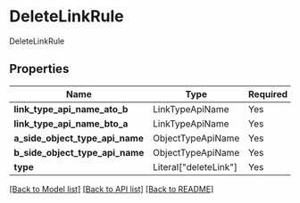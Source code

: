 # DeleteLinkRule

DeleteLinkRule

## Properties
| Name | Type | Required | Description |
| ------------ | ------------- | ------------- | ------------- |
**link_type_api_name_ato_b** | LinkTypeApiName | Yes |  |
**link_type_api_name_bto_a** | LinkTypeApiName | Yes |  |
**a_side_object_type_api_name** | ObjectTypeApiName | Yes |  |
**b_side_object_type_api_name** | ObjectTypeApiName | Yes |  |
**type** | Literal["deleteLink"] | Yes | None |


[[Back to Model list]](../../../README.md#models-v1-link) [[Back to API list]](../../../README.md#apis-v1-link) [[Back to README]](../../../README.md)
